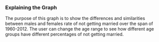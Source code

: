 ### Explaining the Graph
The purpose of this graph is to show the differences and similarities between males and females rate of not getting married over the span of 1960-2012. The user can change the age range to see how different age groups have different percentages of not getting married.


